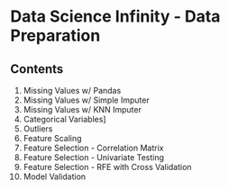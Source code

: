 # Data Science Infinity - Data Preparation

## Contents
1. Missing Values w/ Pandas
2. Missing Values w/ Simple Imputer
3. Missing Values w/ KNN Imputer
4. Categorical Variables]
5. Outliers
6. Feature Scaling
7. Feature Selection - Correlation Matrix
8. Feature Selection - Univariate Testing
9. Feature Selection - RFE with Cross Validation
10. Model Validation
